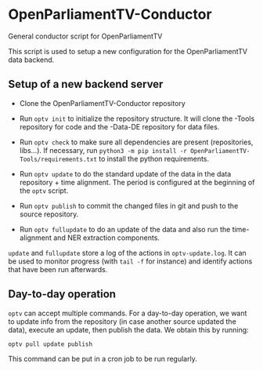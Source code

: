# OpenParliamentTV-Conductor

General conductor script for OpenParliamentTV

This script is used to setup a new configuration for the
OpenParliamentTV data backend.

## Setup of a new backend server

- Clone the OpenParliamentTV-Conductor repository

- Run `optv init` to initialize the repository structure. It will clone
  the -Tools repository for code and the -Data-DE repository for data
  files.

- Run `optv check` to make sure all dependencies are present
  (repositories, libs...). If necessary, run `python3 -m pip install
  -r OpenParliamentTV-Tools/requirements.txt` to install the python
  requirements.

- Run `optv update` to do the standard update of the data in the data
  repository + time alignment. The period is configured at the
  beginning of the `optv` script.

- Run `optv publish` to commit the changed files in git and push to
  the source repository.

- Run `optv fullupdate` to do an update of the data and also run the
  time-alignment and NER extraction components.

`update` and `fullupdate` store a log of the actions in
`optv-update.log`. It can be used to monitor progress (with `tail -f`
for instance) and identify actions that have been run afterwards.

## Day-to-day operation

`optv` can accept multiple commands. For a day-to-day operation, we
want to update info from the repository (in case another source
updated the data), execute an update, then publish the data. We obtain
this by running:

`optv pull update publish`

This command can be put in a cron job to be run regularly.
